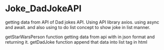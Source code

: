 # Joke_DadJokeAPI

getting data from API of Dad jokes API.
Using API library axios.
using async and await.
and also using to do list concept to show joke in list manner.


getStarWarsPerson function getting data from api with in json format and returning it.
getDadJoke function append that data into list tag in html 
